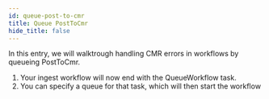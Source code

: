 ```yaml
---
id: queue-post-to-cmr
title: Queue PostToCmr
hide_title: false
---
```


In this entry, we will walktrough handling CMR errors in workflows by queueing PostToCmr.

1. Your ingest workflow will now end with the QueueWorkflow task.
2. You can specify a queue for that task, which will then start the workflow
